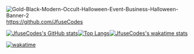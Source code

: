 

<!--
**JfuseCodes/JfuseCodes** is a ✨ _special_ ✨ repository because its `README.md` (this file) appears on your GitHub profile.

Here are some ideas to get you started:

- 🔭 I’m currently working on ...
- 🌱 I’m currently learning ...
- 👯 I’m looking to collaborate on ...
- 🤔 I’m looking for help with ...
- 💬 Ask me about ...
- 📫 How to reach me: ...
- 😄 Pronouns: ...
- ⚡ Fun fact: ...
-->

<img src="https://i.ibb.co/gWRD4WC/Gold-Black-Modern-Occult-Halloween-Event-Business-Halloween-Banner-2.png" alt="Gold-Black-Modern-Occult-Halloween-Event-Business-Halloween-Banner-2" border="0">https://github.com/JfuseCodes

[![JfuseCodes's GitHub stats](https://github-readme-stats.vercel.app/api?username=JfuseCodes)](https://github.com/JfuseCodes/github-readme-stats)[![Top Langs](https://github-readme-stats.vercel.app/api/top-langs/?username=JfuseCodes&layout=compact)](https://github.com/JfuseCodes/github-readme-stats)[![JfuseCodes's wakatime stats](https://github-readme-stats.vercel.app/api/wakatime?username=JfuseCodes&layout=compact)](https://github.com/JfuseCodes/github-readme-stats)

[![wakatime](https://wakatime.com/badge/user/aef47d24-80a6-44dd-810e-86167099636a.svg)](https://wakatime.com/@aef47d24-80a6-44dd-810e-86167099636a)

